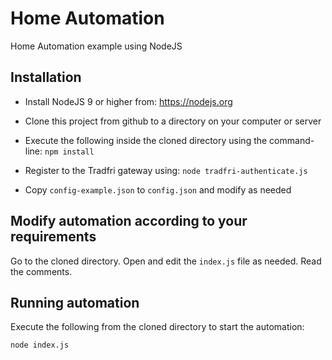 # Home Automation
Home Automation example using NodeJS

## Installation 

  * Install NodeJS 9 or higher from: https://nodejs.org

  * Clone this project from github to a directory on your computer or server

  * Execute the following inside the cloned directory using the command-line: `npm install`

  * Register to the Tradfri gateway using: `node tradfri-authenticate.js`

  * Copy `config-example.json` to `config.json` and modify as needed

## Modify automation according to your requirements

Go to the cloned directory. Open and edit the `index.js` file as needed. Read the comments.

## Running automation

Execute the following from the cloned directory to start the automation:

```
node index.js
```
